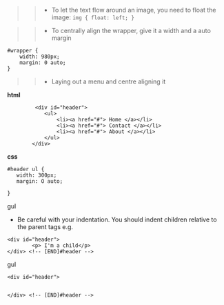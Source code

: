 
>> - To let the text flow around an image, you need to float the image:
    ````
    img {
    float: left;
    }
    ````


>> - To centrally align the wrapper, give it a width and a auto margin

```
#wrapper {     
    width: 980px;
    margin: 0 auto;
}
```


>> - Laying out a menu and centre aligning it 

**html**

```
         <div id="header">   
            <ul>
                <li><a href="#"> Home </a></li>
                <li><a href="#"> Contact </a></li>
                <li><a href="#"> About </a></li>
            </ul>
        </div>
```

**css**

```
#header ul {    
   width: 300px;
   margin: O auto;
    
}
```



gul



- Be careful with your indentation. You should indent children relative to the parent tags e.g. 

```
<div id="header">
		<p> I'm a child</p>
</div> <!-- [END]#header -->

```
gul
```
<div id="header">


</div> <!-- [END]#header -->
```
